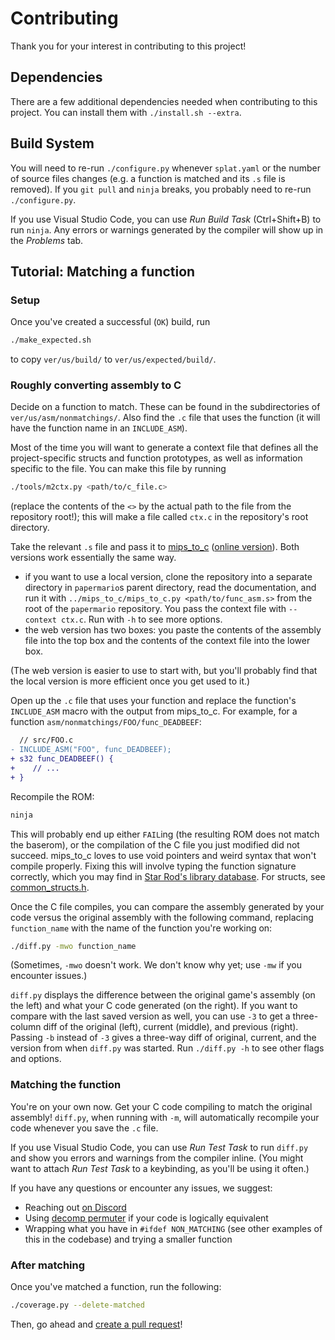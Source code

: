 # Contributing

Thank you for your interest in contributing to this project!

## Dependencies

There are a few additional dependencies needed when contributing to this project. You can install them with `./install.sh --extra`.


## Build System

You will need to re-run `./configure.py` whenever `splat.yaml` or the number of source files changes (e.g. a function is matched and its `.s` file is removed). If you `git pull` and `ninja` breaks, you probably need to re-run `./configure.py`.

If you use Visual Studio Code, you can use _Run Build Task_ (Ctrl+Shift+B) to run `ninja`. Any errors or warnings generated by the compiler will show up in the _Problems_ tab.


## Tutorial: Matching a function

### Setup

Once you've created a successful (`OK`) build, run

```sh
./make_expected.sh
```

to copy `ver/us/build/` to `ver/us/expected/build/`.

### Roughly converting assembly to C

Decide on a function to match. These can be found in the subdirectories of `ver/us/asm/nonmatchings/`. Also find the `.c` file that uses the function (it will have the function name in an `INCLUDE_ASM`).

Most of the time you will want to generate a context file that defines all the project-specific structs and function prototypes, as well as information specific to the file. You can make this file by running

```sh
./tools/m2ctx.py <path/to/c_file.c>
```

(replace the contents of the `<>` by the actual path to the file from the repository root!); this will make a file called `ctx.c` in the repository's root directory.

Take the relevant `.s` file and pass it to [mips_to_c](https://github.com/matt-kempster/mips_to_c) ([online version](https://simonsoftware.se/other/mips_to_c.py)). Both versions work essentially the same way.

- if you want to use a local version, clone the repository into a separate directory in `papermario`s parent directory, read the documentation, and run it with `../mips_to_c/mips_to_c.py <path/to/func_asm.s>` from the root of the `papermario` repository. You pass the context file with `--context ctx.c`. Run with `-h` to see more options.
- the web version has two boxes: you paste the contents of the assembly file into the top box and the contents of the context file into the lower box.

(The web version is easier to use to start with, but you'll probably find that the local version is more efficient once you get used to it.)

Open up the `.c` file that uses your function and replace the function's `INCLUDE_ASM` macro with the output from mips_to_c. For example, for a function `asm/nonmatchings/FOO/func_DEADBEEF`:

```diff
  // src/FOO.c
- INCLUDE_ASM("FOO", func_DEADBEEF);
+ s32 func_DEADBEEF() {
+    // ...
+ }
```

Recompile the ROM:

```sh
ninja
```

This will probably end up either `FAIL`ing (the resulting ROM does not match the baserom), or the compilation of the C file you just modified did not succeed. mips_to_c loves to use void pointers and weird syntax that won't compile properly. Fixing this will involve typing the function signature correctly, which you may find in [Star Rod's library database](https://github.com/nanaian/star-rod/blob/master/database/common_func_library.lib). For structs, see [common_structs.h](include/common_structs.h).

Once the C file compiles, you can compare the assembly generated by your code versus the original assembly with the following command, replacing `function_name` with the name of the function you're working on:

```sh
./diff.py -mwo function_name
```

(Sometimes, `-mwo` doesn't work. We don't know why yet; use `-mw` if you encounter issues.)

`diff.py` displays the difference between the original game's assembly (on the left) and what your C code generated (on the right). If you want to compare with the last saved version as well, you can use `-3` to get a three-column diff of the original (left), current (middle), and previous (right). Passing `-b` instead of `-3` gives a three-way diff of original, current, and the version from when `diff.py` was started. Run `./diff.py -h` to see other flags and options.

### Matching the function

You're on your own now. Get your C code compiling to match the original assembly! `diff.py`, when running with `-m`, will automatically recompile your code whenever you save the `.c` file.

If you use Visual Studio Code, you can use _Run Test Task_ to run `diff.py` and show you errors and warnings from the compiler inline. (You might want to attach _Run Test Task_ to a keybinding, as you'll be using it often.)

If you have any questions or encounter any issues, we suggest:

- Reaching out [on Discord](https://discord.gg/urUm3VG)
- Using [decomp permuter](https://github.com/simonlindholm/decomp-permuter) if your code is logically equivalent
- Wrapping what you have in `#ifdef NON_MATCHING` (see other examples of this in the codebase) and trying a smaller function

### After matching

Once you've matched a function, run the following:

```sh
./coverage.py --delete-matched
```

Then, go ahead and [create a pull request](https://github.com/pmret/papermario/pulls)!
